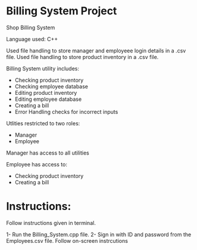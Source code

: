 # Billing System Project

Shop Billing System

Language used: C++

Used file handling to store manager and employeee login details in a .csv file.
Used file handling to store product inventory in a .csv file.

Billing System utility includes:
- Checking product inventory
- Checking employee database
- Editing product inventory
- Editing employee database
- Creating a bill
- Error Handling checks for incorrect inputs

Utlities restricted to two roles:
- Manager
- Employee

Manager has access to all utilities

Employee has access to:
- Checking product inventory
- Creating a bill


# Instructions:
Follow instructions given in terminal.

1- Run the Billing_System.cpp file.
2- Sign in with ID and password from the Employees.csv file.
Follow on-screen instrcutions
